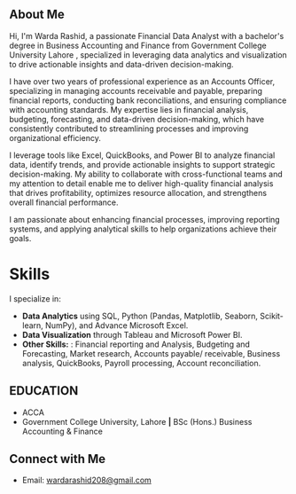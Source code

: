 ## About Me

Hi, I'm Warda Rashid, a passionate Financial Data Analyst with a bachelor's degree in Business Accounting and Finance from Government College University Lahore , specialized in leveraging data analytics and visualization to drive actionable insights and data-driven decision-making.  

I have over two years of professional experience as an Accounts Officer, specializing in managing accounts receivable and payable, preparing financial reports, conducting bank reconciliations, and ensuring compliance with accounting standards. My expertise lies in financial analysis, budgeting, forecasting, and data-driven decision-making, which have consistently contributed to streamlining processes and improving organizational efficiency.  

I leverage tools like Excel, QuickBooks, and Power BI to analyze financial data, identify trends, and provide actionable insights to support strategic decision-making. My ability to collaborate with cross-functional teams and my attention to detail enable me to deliver high-quality financial analysis that drives profitability, optimizes resource allocation, and strengthens overall financial performance.  

I am passionate about enhancing financial processes, improving reporting systems, and applying analytical skills to help organizations achieve their goals.

# Skills

I specialize in:

* **Data Analytics** using SQL, Python (Pandas, Matplotlib, Seaborn, Scikit-learn, NumPy), and Advance Microsoft Excel.
* **Data Visualization** through Tableau and Microsoft Power BI.
* **Other Skills:** : Financial reporting and Analysis, Budgeting and Forecasting, Market research, Accounts payable/ receivable, Business analysis, QuickBooks, Payroll processing, Account reconciliation. 


## EDUCATION
* ACCA
* Government College University, Lahore **|** BSc (Hons.) Business Accounting & Finance

## Connect with Me
 - Email: wardarashid208@gmail.com
